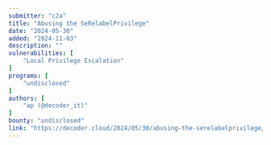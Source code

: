 ```yaml
---
submitter: "c2a"
title: "Abusing the SeRelabelPrivilege"
date: "2024-05-30"
added: "2024-11-03"
description: ""
vulnerabilities: [
    "Local Privilege Escalation"
]
programs: [
    "undisclosed"
]
authors: [
    "ap (@decoder_it)"
]
bounty: "undisclosed"
link: "https://decoder.cloud/2024/05/30/abusing-the-serelabelprivilege/"
---
```




